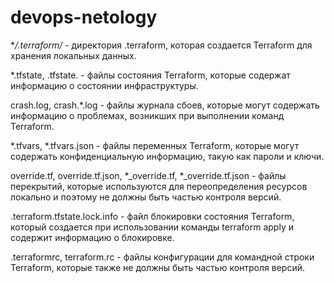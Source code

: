 # devops-netology
**/.terraform/* - директория .terraform, которая создается Terraform для хранения локальных данных.

*.tfstate, .tfstate. - файлы состояния Terraform, которые содержат информацию о состоянии инфраструктуры.

crash.log, crash.*.log - файлы журнала сбоев, которые могут содержать информацию о проблемах, возникших при выполнении команд Terraform.

*.tfvars, *.tfvars.json - файлы переменных Terraform, которые могут содержать конфиденциальную информацию, такую как пароли и ключи.

override.tf, override.tf.json, *_override.tf, *_override.tf.json - файлы перекрытий, которые используются для переопределения ресурсов локально и поэтому не должны быть частью контроля версий.

.terraform.tfstate.lock.info - файл блокировки состояния Terraform, который создается при использовании команды terraform apply и содержит информацию о блокировке.

.terraformrc, terraform.rc - файлы конфигурации для командной строки Terraform, которые также не должны быть частью контроля версий.
